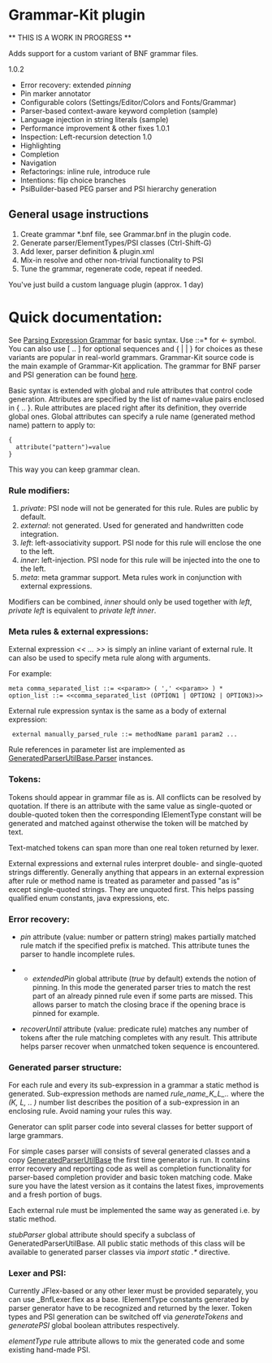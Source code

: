 
Grammar-Kit plugin
==================

** THIS IS A WORK IN PROGRESS **


Adds support for a custom variant of BNF grammar files.

1.0.2
- Error recovery: extended *pinning*
- Pin marker annotator
- Configurable colors (Settings/Editor/Colors and Fonts/Grammar)
- Parser-based context-aware keyword completion (sample)
- Language injection in string literals (sample)
- Performance improvement & other fixes
1.0.1
- Inspection: Left-recursion detection
1.0
- Highlighting
- Completion
- Navigation
- Refactorings: inline rule, introduce rule
- Intentions: flip choice branches
- PsiBuilder-based PEG parser and PSI hierarchy generation

General usage instructions
--------------------------
1. Create grammar *.bnf file, see Grammar.bnf in the plugin code.
2. Generate parser/ElementTypes/PSI classes (Ctrl-Shift-G)
3. Add lexer, parser definition & plugin.xml
4. Mix-in resolve and other non-trivial functionality to PSI
5. Tune the grammar, regenerate code, repeat if needed.

You've just build a custom language plugin (approx. 1 day)

Quick documentation:
====================
See [Parsing Expression Grammar](http://en.wikipedia.org/wiki/Parsing_expression_grammar) for basic syntax. Use ::=* for ← symbol. You can also use [ .. ] for optional sequences and { | | } for choices as these variants are popular in real-world grammars. Grammar-Kit source code is the main example of Grammar-Kit application. The grammar for BNF parser and PSI generation can be found [here](https://github.com/JetBrains/Grammar-Kit/blob/master/grammars/Grammar.bnf).

Basic syntax is extended with global and rule attributes that control code generation.
Attributes are specified by the list of name=value pairs enclosed in { .. }.
Rule attributes are placed right after its definition, they override global ones.
Global attributes can specify a rule name (generated method name) pattern to apply to:

````
{
  attribute("pattern")=value
}
````

This way you can keep grammar clean.

### Rule modifiers:
1. *private*:  PSI node will not be generated for this rule. Rules are public by default.
2. *external*:  not generated. Used for generated and handwritten code integration.
3. *left*:  left-associativity support. PSI node for this rule will enclose the one to the left.
4. *inner*:  left-injection. PSI node for this rule will be injected into the one to the left.
5. *meta*:  meta grammar support. Meta rules work in conjunction with external expressions.

Modifiers can be combined, *inner* should only be used together with *left*, *private left* is equivalent to *private left inner*.

### Meta rules & external expressions:
External expression *<< ... >>* is simply an inline variant of external rule. It can also be used to specify meta rule along with arguments.

For example:

````
meta comma_separated_list ::= <<param>> ( ',' <<param>> ) *
option_list ::= <<comma_separated_list (OPTION1 | OPTION2 | OPTION3)>>
````

External rule expression syntax is the same as a body of external expression:

````
 external manually_parsed_rule ::= methodName param1 param2 ...
````

Rule references in parameter list are implemented as [GeneratedParserUtilBase.Parser](https://github.com/JetBrains/Grammar-Kit/blob/master/support/org/intellij/grammar/parser/GeneratedParserUtilBase.java) instances.

### Tokens:
Tokens should appear in grammar file as is. All conflicts can be resolved by quotation.
If there is an attribute with the same value as single-quoted or double-quoted token
then the corresponding IElementType constant will be generated and matched against
otherwise the token will be matched by text.

Text-matched tokens can span more than one real token returned by lexer.

External expressions and external rules interpret double- and single-quoted strings differently.
Generally anything that appears in an external expression after rule or method name is treated
as parameter and passed "as is" except single-quoted strings. They are unquoted first.
This helps passing qualified enum constants, java expressions, etc.

### Error recovery:
* _pin_ attribute (value: number or pattern string) makes partially matched rule match
if the specified prefix is matched. This attribute tunes the parser to handle incomplete rules.

* * _extendedPin_ global attribute (_true_ by default) extends the notion of pinning. In this mode the
generated parser tries to match the rest part of an already pinned rule even if some parts are missed. This allows parser to match the closing brace if the opening brace is pinned for example.

* _recoverUntil_ attribute (value: predicate rule) matches any number of tokens after the rule
matching completes with any result. This attribute helps parser recover when unmatched token
sequence is encountered.

### Generated parser structure:
For each rule and every its sub-expression in a grammar a static method is generated.
Sub-expression methods are named *rule_name_K_L_..* where the *(K, L, .. )* number list describes the position of a sub-expression in an enclosing rule. Avoid naming your rules this way.

Generator can split parser code into several classes for better support of large grammars.

For simple cases parser will consists of several generated classes and a copy [GeneratedParserUtilBase](https://github.com/JetBrains/Grammar-Kit/blob/master/support/org/intellij/grammar/parser/GeneratedParserUtilBase.java) the first time generator is run. It contains error recovery and reporting code as well as completion functionality for parser-based completion provider and basic token matching code. Make sure you have the latest version as it contains the latest fixes, improvements and a fresh portion of bugs.

Each external rule must be implemented the same way as generated i.e. by static method.

*stubParser* global attribute should specify a subclass of GeneratedParserUtilBase. All public static methods of this class will be available to generated parser classes via  _import static .*_ directive.

### Lexer and PSI:
Currently JFlex-based or any other lexer must be provided separately, you can use _BnfLexer.flex as a base. IElementType constants generated by parser generator have to be recognized and returned by the lexer. Token types and PSI generation can be switched off via *generateTokens* and *generatePSI* global boolean attributes respectively.
 
*elementType* rule attribute allows to mix the generated code and some existing hand-made PSI.   
